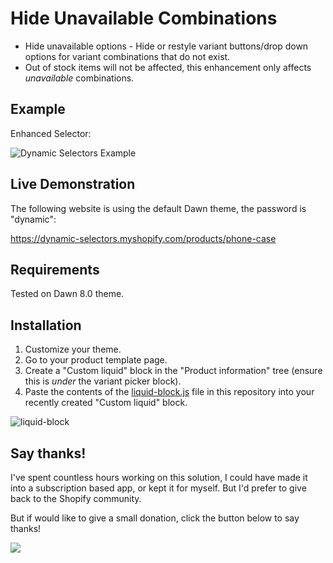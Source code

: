 # Hide Unavailable Combinations

* Hide unavailable options - Hide or restyle variant buttons/drop down options for variant combinations that do not exist.
* Out of stock items will not be affected, this enhancement only affects _unavailable_ combinations. 

## Example
Enhanced Selector:

![Dynamic Selectors Example](https://camo.githubusercontent.com/5e87d68a7cad63d3a61d7f1dc357d4685bd20304344f827d3604b10c27a39fe3/68747470733a2f2f692e696d6775722e636f6d2f776c44417554422e676966)

## Live Demonstration
The following website is using the default Dawn theme, the password is "dynamic":

https://dynamic-selectors.myshopify.com/products/phone-case

## Requirements
Tested on Dawn 8.0 theme.

## Installation
1. Customize your theme.
2. Go to your product template page.
3. Create a "Custom liquid" block in the "Product information" tree (ensure this is _under_ the variant picker block).
4. Paste the contents of the [liquid-block.js](liquid-block.js) file in this repository into your recently created "Custom liquid" block.

![liquid-block](https://user-images.githubusercontent.com/4916365/218238619-457a161e-20db-4f71-8d1e-b378840bff45.png)

## Say thanks!

I've spent countless hours working on this solution, I could have made it into a subscription based app, or kept it for myself. But I'd prefer to give back to the Shopify community. 

But if would like to give a small donation, click the button below to say thanks!

<a href="https://www.buymeacoffee.com/jonohallnz"><img src="https://img.buymeacoffee.com/button-api/?text=Buy me a coffee&emoji=&slug=jonohallnz&button_colour=FFDD00&font_colour=000000&font_family=Cookie&outline_colour=000000&coffee_colour=ffffff" /></a>
